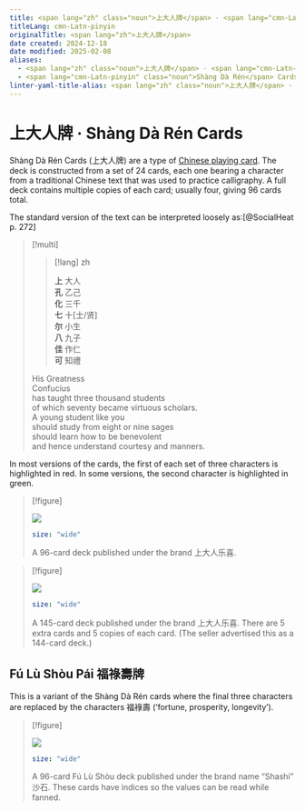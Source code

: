```yaml
---
title: <span lang="zh" class="noun">上大人牌</span> · <span lang="cmn-Latn-pinyin" class="noun">Shàng Dà Rén</span> Cards
titleLang: cmn-Latn-pinyin
originalTitle: <span lang="zh">上大人牌</span>
date created: 2024-12-18
date modified: 2025-02-08
aliases:
  - <span lang="zh" class="noun">上大人牌</span> · <span lang="cmn-Latn-pinyin" class="noun">Shàng Dà Rén</span> Cards
  - <span lang="cmn-Latn-pinyin" class="noun">Shàng Dà Rén</span> Cards
linter-yaml-title-alias: <span lang="zh" class="noun">上大人牌</span> · <span lang="cmn-Latn-pinyin" class="noun">Shàng Dà Rén</span> Cards
---
```

# <span lang="zh" class="noun">上大人牌</span> · <span lang="cmn-Latn-pinyin" class="noun">Shàng Dà Rén</span> Cards

<span lang="cmn-Latn-pinyin" class="noun">Shàng Dà Rén</span> Cards (<span lang="zh">上大人牌</span>) are a type of [Chinese playing card](articles/cards/china/china.md). The deck is constructed from a set of 24 cards, each one bearing a character from a traditional Chinese text that was used to practice calligraphy. A full deck contains multiple copies of each card; usually four, giving 96 cards total.

The standard version of the text can be interpreted loosely as:[@SocialHeat p. 272]

> [!multi]
>
> > [!lang] zh
> >
> > **<span class="red">上</span>** 大人\
> > **<span class="red">孔</span>** 乙己\
> > **<span class="red">化</span>** 三千\
> > **<span class="red">七</span>** 十[士/贤]\
> > **<span class="red">尔</span>** 小生\
> > **<span class="red">八</span>** 九子\
> > **<span class="red">佳</span>** 作仁\
> > **<span class="red">可</span>** 知禮
>
> His Greatness\
> Confucius\
> has taught three thousand students\
> of which seventy became virtuous scholars.\
> A young student like you\
> should study from eight or nine sages\
> should learn how to be benevolent\
> and hence understand courtesy and manners.

In most versions of the cards, the first of each set of three characters is
highlighted in red. In some versions, the second character is highlighted in green.

> [!figure]
>
> ![](shang_da_ren.jpg)
>
> ```yaml
> size: "wide"
> ```
>
> A 96-card deck published under the brand <span lang="zh">上大人乐喜</span>.

> [!figure]
>
> ![](shang_da_ren_144.jpg)
>
> ```yaml
> size: "wide"
> ```
>
> A 145-card deck published under the brand <span lang="zh">上大人乐喜</span>. There are 5 extra cards and 5 copies of each card. (The seller advertised this as a 144-card deck.)

## <span lang="cmn-Latn-pinyin" class="noun">Fú Lù Shòu Pái</span> <span lang="zh">福祿壽牌</span> 

This is a variant of the <span lang="cmn-Latn-pinyin" class="noun">Shàng Dà
Rén</span> cards where the final three characters are replaced by the characters
<span lang="zh">福祿壽</span> (‘fortune, prosperity, longevity’).


> [!figure]
>
> ![](shang_da_ren_alternative.jpg)
>
> ```yaml
> size: "wide"
> ```
>
> A 96-card <span lang="cmn-Latn-pinyin" class="noun">Fú Lù Shòu</span> deck published under the brand name “Shashi” <span lang="zh">沙石</span>. These cards have indices so the values can be read while fanned.
